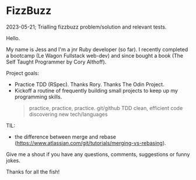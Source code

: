 # FizzBuzz
2023-05-21; Trialling fizzbuzz problem/solution and relevant tests. 


Hello. 

My name is Jess and I'm a jnr Ruby developer (so far). 
I recently completed a bootcamp (Le Wagon Fullstack web-dev) and since bought a book (The Self Taught Programmer by Cory Althoff). 

Project goals: 
- Practice TDD (RSpec). Thanks Rory. Thanks The Odin Project.
- Kickoff a routine of frequently building small projects to keep up my programming skills.
  > practice, practice, practice.
  > git/github
  > TDD
  > clean, efficient code
  > discovering new tech/languages

TIL: 
- the difference between merge and rebase (https://www.atlassian.com/git/tutorials/merging-vs-rebasing).

Give me a shout if you have any questions, comments, suggestions or funny jokes. 

Thanks for all the fish! 
